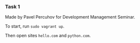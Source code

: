 ### Task 1

Made by Pavel Percuhov for Development Management Seminar.

To start, run `sudo vagrant up`.

Then open sites `hello.com` and `python.com`.